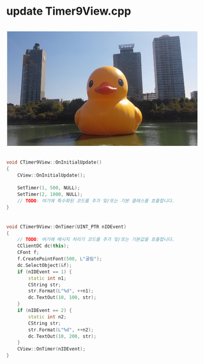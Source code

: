 # update Timer9View.cpp
<br/>
<center><img src="/riverduck.jpg" width = "500px" height="300px" ></center>
<br/>

```C++
void CTimer9View::OnInitialUpdate()
{
	CView::OnInitialUpdate();

	SetTimer(1, 500, NULL);
	SetTimer(2, 1000, NULL);
	// TODO: 여기에 특수화된 코드를 추가 및/또는 기본 클래스를 호출합니다.
}


void CTimer9View::OnTimer(UINT_PTR nIDEvent)
{
	// TODO: 여기에 메시지 처리기 코드를 추가 및/또는 기본값을 호출합니다.
	CClientDC dc(this);
	CFont f;
	f.CreatePointFont(500, L"굴림");
	dc.SelectObject(&f);
	if (nIDEvent == 1) {
		static int n1;
		CString str;
		str.Format(L"%d", ++n1);
		dc.TextOut(10, 100, str);
	}
	if (nIDEvent == 2) {
		static int n2;
		CString str;
		str.Format(L"%d", ++n2);
		dc.TextOut(10, 200, str);
	}
	CView::OnTimer(nIDEvent);
}
```

